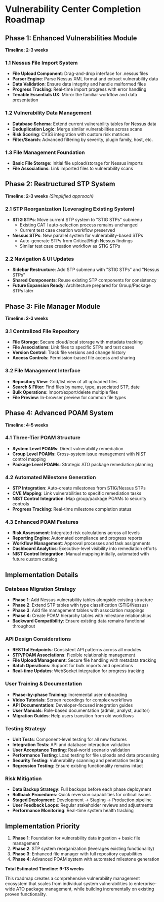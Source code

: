 # Vulnerability Center Completion Roadmap

## Phase 1: Enhanced Vulnerabilities Module
**Timeline: 2-3 weeks**

### 1.1 Nessus File Import System
- **File Upload Component**: Drag-and-drop interface for .nessus files
- **Parser Engine**: Parse Nessus XML format and extract vulnerability data
- **Data Validation**: Ensure data integrity and handle malformed files
- **Progress Tracking**: Real-time import progress with error handling
- **Tenable Essentials UX**: Mirror the familiar workflow and data presentation

### 1.2 Vulnerability Data Management
- **Database Schema**: Extend current vulnerability tables for Nessus data
- **Deduplication Logic**: Merge similar vulnerabilities across scans
- **Risk Scoring**: CVSS integration with custom risk matrices
- **Filter/Search**: Advanced filtering by severity, plugin family, host, etc.

### 1.3 File Management Foundation
- **Basic File Storage**: Initial file upload/storage for Nessus imports
- **File Associations**: Link imported files to vulnerability scans

## Phase 2: Restructured STP System
**Timeline: 2-3 weeks** *(Simplified approach)*

### 2.1 STP Reorganization (Leveraging Existing System)
- **STIG STPs**: Move current STP system to "STIG STPs" submenu
  - Existing CAT I auto-selection process remains unchanged
  - Current test case creation workflow preserved
- **Nessus STPs**: New parallel system for vulnerability-based STPs
  - Auto-generate STPs from Critical/High Nessus findings
  - Similar test case creation workflow as STIG STPs

### 2.2 Navigation & UI Updates
- **Sidebar Restructure**: Add STP submenu with "STIG STPs" and "Nessus STPs"
- **Shared Components**: Reuse existing STP components for consistency
- **Future Expansion Ready**: Architecture prepared for Group/Package STPs later

## Phase 3: File Manager Module
**Timeline: 2-3 weeks**

### 3.1 Centralized File Repository
- **File Storage**: Secure cloud/local storage with metadata tracking
- **File Associations**: Link files to specific STPs and test cases
- **Version Control**: Track file versions and change history
- **Access Controls**: Permission-based file access and sharing

### 3.2 File Management Interface
- **Repository View**: Grid/list view of all uploaded files
- **Search & Filter**: Find files by name, type, associated STP, date
- **Bulk Operations**: Import/export/delete multiple files
- **File Preview**: In-browser preview for common file types

## Phase 4: Advanced POAM System  
**Timeline: 4-5 weeks**

### 4.1 Three-Tier POAM Structure
- **System Level POAMs**: Direct vulnerability remediation
- **Group Level POAMs**: Cross-system issue management with NIST control mapping
- **Package Level POAMs**: Strategic ATO package remediation planning

### 4.2 Automated Milestone Generation
- **STP Integration**: Auto-create milestones from STIG/Nessus STPs
- **CVE Mapping**: Link vulnerabilities to specific remediation tasks
- **NIST Control Integration**: Map group/package POAMs to security controls
- **Progress Tracking**: Real-time milestone completion status

### 4.3 Enhanced POAM Features
- **Risk Assessment**: Integrated risk calculations across all levels
- **Reporting Engine**: Automated compliance and progress reports
- **Workflow Management**: Approval processes and task assignments
- **Dashboard Analytics**: Executive-level visibility into remediation efforts
- **NIST Control Integration**: Manual mapping initially, automated with future custom catalog

## Implementation Details

### Database Migration Strategy
- **Phase 1**: Add Nessus vulnerability tables alongside existing structure
- **Phase 2**: Extend STP tables with type classification (STIG/Nessus)
- **Phase 3**: Add file management tables with association mappings
- **Phase 4**: Create POAM hierarchy tables with milestone relationships
- **Backward Compatibility**: Ensure existing data remains functional throughout

### API Design Considerations
- **RESTful Endpoints**: Consistent API patterns across all modules
- **STP/POAM Associations**: Flexible relationship management
- **File Upload/Management**: Secure file handling with metadata tracking
- **Batch Operations**: Support for bulk imports and operations
- **Real-time Updates**: WebSocket integration for progress tracking

### User Training & Documentation
- **Phase-by-phase Training**: Incremental user onboarding
- **Video Tutorials**: Screen recordings for complex workflows
- **API Documentation**: Developer-focused integration guides
- **User Manuals**: Role-based documentation (admin, analyst, auditor)
- **Migration Guides**: Help users transition from old workflows

### Testing Strategy
- **Unit Tests**: Component-level testing for all new features
- **Integration Tests**: API and database interaction validation
- **User Acceptance Testing**: Real-world scenario validation
- **Performance Testing**: Load testing for file uploads and data processing
- **Security Testing**: Vulnerability scanning and penetration testing
- **Regression Testing**: Ensure existing functionality remains intact

### Risk Mitigation
- **Data Backup Strategy**: Full backups before each phase deployment
- **Rollback Procedures**: Quick reversion capabilities for critical issues
- **Staged Deployment**: Development → Staging → Production pipeline
- **User Feedback Loops**: Regular stakeholder reviews and adjustments
- **Performance Monitoring**: Real-time system health tracking

## Implementation Priority

1. **Phase 1**: Foundation for vulnerability data ingestion + basic file management
2. **Phase 2**: STP system reorganization (leverages existing functionality)
3. **Phase 3**: Enhanced file manager with full repository capabilities
4. **Phase 4**: Advanced POAM system with automated milestone generation

**Total Estimated Timeline: 9-13 weeks**

This roadmap creates a comprehensive vulnerability management ecosystem that scales from individual system vulnerabilities to enterprise-wide ATO package management, while building incrementally on existing proven functionality.